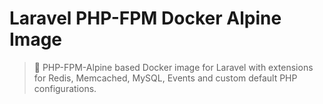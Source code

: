 # Laravel PHP-FPM Docker Alpine Image

> 🐳 PHP-FPM-Alpine based Docker image for Laravel with extensions for Redis, Memcached, MySQL, Events and custom default PHP configurations.
